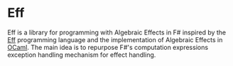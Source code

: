 # Eff
Eff is a library for programming with Algebraic Effects in F# inspired by the [Eff] programming language and the implementation of Algebraic Effects in [OCaml]. The main idea is to repurpose F#'s computation expressions exception handling mechanism for effect handling.


[Eff]: http://math.andrej.com/wp-content/uploads/2012/03/eff.pdf
[OCaml]: http://www.lpw25.net/ocaml2015-abs2.pdf
